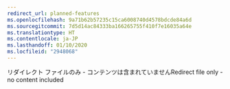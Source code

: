 ```yaml
---
redirect_url: planned-features
ms.openlocfilehash: 9a71b62b57235c15ca6008740d4578bdcde84a6d
ms.sourcegitcommit: 7d5d14ac84333ba166265755f410f7e16035a64e
ms.translationtype: HT
ms.contentlocale: ja-JP
ms.lasthandoff: 01/10/2020
ms.locfileid: "2948068"
---
```

<span data-ttu-id="ce5ce-101">リダイレクト ファイルのみ - コンテンツは含まれていません</span><span class="sxs-lookup"><span data-stu-id="ce5ce-101">Redirect file only - no content included</span></span>